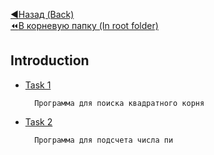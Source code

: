 [:arrow_backward:Назад (Back)](https://github.com/Bloodies/HSE-University-projects/tree/Bloodies/Course-1)  
[:rewind:В корневую папку (In root folder)](https://github.com/Bloodies/HSE-University-projects) 

## Introduction

* [Task 1](https://github.com/Bloodies/HSE-University-projects/tree/Bloodies/Course-1/Introduction/Task-1)

        Программа для поиска квадратного корня
* [Task 2](https://github.com/Bloodies/HSE-University-projects/tree/Bloodies/Course-1/Introduction/Task-2)

        Программа для подсчета числа пи

